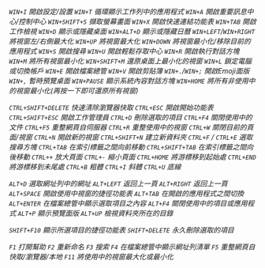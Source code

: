*`WIN+I` 開啟設定/設置*
*`WIN+T` 循環顯示工作列中的應用程式*
*`WIN+A` 開啟重要訊息中心/控制中心*
*`WIN+SHIFT+S` 擷取螢幕畫面*
*`WIN+X` 開啟快速連結功能表*
*`WIN+TAB` 開啟工作檢視*
*`WIN+D` 顯示或隱藏桌面*
*`WIN+ALT+D` 顯示或隱藏日曆*
*`WIN+LEFT`/`WIN+RIGHT` 將視窗左/右側最大化*
*`WIN+UP` 將視窗最大化*
*`WIN+DOWN` 將視窗最小化/移除目前的應用程式*
*`WIN+S` 開啟搜尋*
*`WIN+U` 開啟輕鬆存取中心*
*`WIN+R` 開啟執行對話方塊*
*`WIN+M` 將所有視窗最小化*
*`WIN+SHIFT+M` 還原桌面上最小化的視窗*
*`WIN+L` 鎖定電腦或切換帳戶*
*`WIN+E` 開啟檔案總管*
*`WIN+V` 開啟剪貼簿*
*`WIN+.`/`WIN+;` 開啟Emoji面版*
*`WIN+,` 暫時預覽桌面*
*`WIN+PAUSE` 顯示系統內容對話方塊*
*`WIN+HOME` 將所有非使用中的視窗最小化(再按一下即可還原所有視窗)*

*`CTRL+SHIFT+DELETE` 快速清除瀏覽器快取*
*`CTRL+ESC` 開啟開始功能表*
*`CTRL+SHIFT+ESC` 開啟工作管理員*
*`CTRL+D` 刪除選取的項目*
*`CTRL+F4` 關閉使用中的文件*
*`CTRL+F5` 重整網頁自伺服器*
*`CTRL+R` 重整使用中的視窗*
*`CTRL+W` 關閉目前的頁面/視窗*
*`CTRL+N` 開啟新的視窗*
*`CTRL+SHIFT+N` 建立新資料夾*
*`CTRL+F` / `CTRL+E` 選取搜尋方塊*
*`CTRL+TAB` 在索引標籤之間向前移動*
*`CTRL+SHIFT+TAB` 在索引標籤之間向後移動*
*`CTRL++` 放大頁面*
*`CTRL+-` 縮小頁面*
*`CTRL+HOME` 將游標移到起始處*
*`CTRL+END` 將游標移到未尾處*
*`CTRL+B` 粗體*
*`CTRL+I` 斜體*
*`CTRL+U` 底線*

*`ALT+D` 選取網址列中的網址*
*`ALT+LEFT` 返回上一頁*
*`ALT+RIGHT` 返回上一頁*
*`ALT+SPACE` 開啟使用中視窗的捷徑功能表*
*`ALT+TAB` 在開啟的應用程式之間切換*
*`ALT+ENTER` 在檔案總管中顯示選取項目之內容*
*`ALT+F4` 關閉使用中的項目或應用程式*
*`ALT+P` 顯示預覽面版*
*`ALT+UP` 檢視資料夾所在的目錄*

*`SHIFT+F10` 顯示所選項目的捷徑功能表*
*`SHIFT+DELETE` 永久刪除選取的項目*

*`F1` 打開幫助*
*`F2` 重新命名*
*`F3` 搜索*
*`F4` 在檔案總管中顯示網址列清單*
*`F5` 重整網頁自快取/瀏覽器/本地*
*`F11` 將使用中的視窗最大化或最小化*